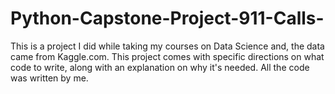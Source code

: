 # Python-Capstone-Project-911-Calls-
This is a project I did while taking my courses on Data Science and, the data came from Kaggle.com. This project comes with specific directions on what code to write, along with an explanation on why it's needed. All the code was written by me.
